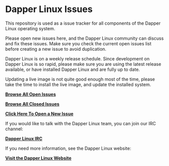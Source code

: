 # Dapper Linux Issues

This repository is used as a issue tracker for all components of the Dapper Linux operating system.

Please open new issues here, and the Dapper Linux community can discuss and fix these issues. Make sure you check the current open issues list before creating a new issue to avoid duplication.

Dapper Linux is on a weekly release schedule. Since development on Dapper Linux is so rapid, please make sure you are using the latest release available, or have installed Dapper Linux and are fully up to date.

Updating a live image is not quite good enough most of the time, please take the time to install the live image, and update the installed system.

**[Browse All Open Issues](https://github.com/dapperlinux/dapper-linux-issues/issues)**

**[Browse All Closed Issues](https://github.com/dapperlinux/dapper-linux-issues/issues?q=is%3Aissue+is%3Aclosed)**

**[Click Here To Open a New Issue](https://github.com/dapperlinux/dapper-linux-issues/issues/new)**

If you would like to talk with the Dapper Linux team, you can join our IRC channel:

**[Dapper Linux IRC](https://riot.im/app/#/room/#dapperlinux:matrix.org)**

If you need more information, see the Dapper Linux website:

**[Visit the Dapper Linux Website](https://dapperlinux.com)**

